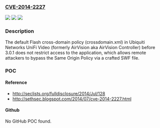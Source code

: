 ### [CVE-2014-2227](https://cve.mitre.org/cgi-bin/cvename.cgi?name=CVE-2014-2227)
![](https://img.shields.io/static/v1?label=Product&message=n%2Fa&color=blue)
![](https://img.shields.io/static/v1?label=Version&message=n%2Fa&color=blue)
![](https://img.shields.io/static/v1?label=Vulnerability&message=n%2Fa&color=brighgreen)

### Description

The default Flash cross-domain policy (crossdomain.xml) in Ubiquiti Networks UniFi Video (formerly AirVision aka AirVision Controller) before 3.0.1 does not restrict access to the application, which allows remote attackers to bypass the Same Origin Policy via a crafted SWF file.

### POC

#### Reference
- http://seclists.org/fulldisclosure/2014/Jul/128
- http://sethsec.blogspot.com/2014/07/cve-2014-2227.html

#### Github
No GitHub POC found.


